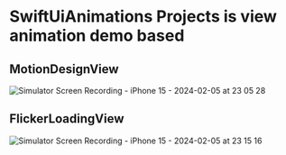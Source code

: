 # SwiftUiAnimations Projects is view animation demo based

## MotionDesignView

![Simulator Screen Recording - iPhone 15 - 2024-02-05 at 23 05 28](https://github.com/rahuljamba/SwiftUIAnimations/assets/12054446/ef83d236-95dc-414c-9f0f-812c34909088)

## FlickerLoadingView

![Simulator Screen Recording - iPhone 15 - 2024-02-05 at 23 15 16](https://github.com/rahuljamba/SwiftUIAnimations/assets/12054446/5ce8705c-012a-419a-8af1-4fd8d82a17c0)
